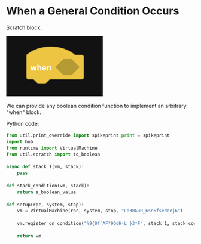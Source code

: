 # When a General Condition Occurs

Scratch block:

![when condition](https://raw.githubusercontent.com/markbush/mindstorms-51515/master/blocks/event/when-condition.png)

We can provide any boolean condition function to implement an arbitrary "when" block.

Python code:

```python
from util.print_override import spikeprint;print = spikeprint
import hub
from runtime import VirtualMachine
from util.scratch import to_boolean

async def stack_1(vm, stack):
    pass

def stack_condition(vm, stack):
    return a_boolean_value

def setup(rpc, system, stop):
    vm = VirtualMachine(rpc, system, stop, "La30GuH_6sn6fsedoYj6")

    vm.register_on_condition("%9{0f`AF?9QdH-L_}3*F", stack_1, stack_condition)

    return vm
```
